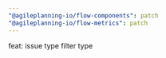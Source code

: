 ```yaml
---
"@agileplanning-io/flow-components": patch
"@agileplanning-io/flow-metrics": patch
---
```


feat: issue type filter type
